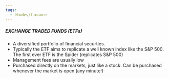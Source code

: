 ```yaml
---
tags:
  - études/finance
---
```






##### EXCHANGE TRADED FUNDS (ETFs)
- A diversified portfolio of financial securties.
- Typically the ETF aims to replicate a well known index like the S&P 500. The first ever ETF is the Spider (replicates S&P 500)
- Management fees are usually low 
- Purchased directly on the markets, just like a stock. Can be purchased whenever the market is open (any minute!)